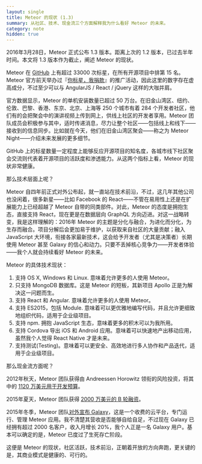 ```yaml
---
layout: single
title: Meteor 的现状 (1.3)
summary: 从社区、技术、现金流三个方面解释我为什么看好 Meteor 的未来。
category: note
hidden: true
---
```


2016年3月28日，Meteor 正式公布 1.3 版本。距离上次的 1.2 版本，已过去半年时间。本文将 1.3 版本作为截止，阐述 Meteor 的现状。

Meteor 在 [GitHub](https://github.com/meteor/meteor) 上有超过 33000 次标星，在所有开源项目中排第 15 名。Meteor 官方前天举办过『[你标星，我捐款](http://info.meteor.com/blog/meteor-challenge-2014)』的推广活动，因此这里的数字存在虚高成分，不过至少可以与 AngularJS / React / jQuery 这样的大咖并肩。

官方数据显示，Meteor 的单机安装数量已超过 50 万台。在旧金山湾区、纽约、伦敦、巴黎、香港、东京、北京、上海等 250 个城市有着 284 个开发者社区，他们有的会把聚会中的演讲视频上传到网上，供线上社区的开发者享用。Meteor 团队成员会积极参与其中，适时传递消息，尽力让整个社区——包括线上和线下——接收到的信息同步。比如就在今天，他们在旧金山湾区聚会——称之为 Meteor Night——介绍未来发展的更多细节。

GitHub 上的标星数量一定程度上能够反应开源项目的知名度，各城市线下社区聚会交流则代表着开源项目的活跃度和渗透能力。从这两个指标上看，Meteor 的现状非常健康。

那么技术层面上呢？

Meteor 自四年前正式对外公布起，就一直站在技术前沿，不过，这几年其他公司也没闲着，很多新星——比如 Facebook 的 React——不管在易用性上还是在扩展能力上已经超越了 Meteor 自带的同类部件。对此，Meteor 的态度是拥抱生态，直接支持 React，现在更是在数据层向 GraphQL 方向迈进。对这一战略转变，我是这样理解的：2016年 Meteor 的主题是分化与融合，为进化而分化，为生存而融合。项目分解后会更加易于维护，以获取来自社区的大量贡献；融入 JavaScript 大环境，衔接各家最新技术，这会给予开发者（尤其是决策者）长期使用 Meteor 甚至 Galaxy 的信心和动力。只要不丢掉核心竞争力——开发者体验——我个人就会持续看好 Meteor 的未来。

Meteor 的具体技术现状：

1. 支持 OS X, Windows 和 Linux. 意味着允许更多的人使用 Meteor。
2. 只支持 MongoDB 数据库。这是 Meteor 的短板，其新项目 Apollo 正是为解决这一问题而生。
3. 支持 React 和 Angular. 意味着允许更多的人使用 Meteor。
4. 支持 ES2015，包括 Module. 意味着可以更优雅地编写代码，并且允许更细致地组织代码，适用于企业级项目。
5. 支持 npm. 拥抱 JavaScript 生态，意味着更多的积木可以为我所用。
6. 支持 Cordova 导出 iOS 和 Android 应用。意味着可以快速地产出移动应用，虽然我个人觉得 React Native 才是未来。
7. 支持测试(Testing)。意味着可以更安全、高效地进行多人协作和产品迭代，适用于企业级项目。

那么现金流方面呢？

2012年秋天，Meteor 团队获得由 Andreessen Horowitz 领衔的风险投资，将其中的 [1120 万美元用于开发预算](http://info.meteor.com/blog/meteors-new-112-million-development-budget)。

2015年夏天，Meteor 团队获得 [2000 万美元的 B 轮融资](http://info.meteor.com/blog/announcing-our-20m-series-b-funding)。

2015年冬季，Meteor 团队[对外宣布 Galaxy](http://info.meteor.com/blog/announcing-meteor-galaxy)，这是一个收费的云平台，专门运行、管理 Meteor 应用。我不清楚其营收是否能够自给自足，不过现在 Galaxy 已经拥有超过 2000 名客户，收入月增长 20%，我个人正是一名 Galaxy 用户。基本可以确定的是，Meteor 已度过了生死存亡阶段。

这便是 Meteor 的现状，社区活跃，技术前沿，正朝着开放的方向奔跑，更关键的是，其商业模式是健康的、可行的。
